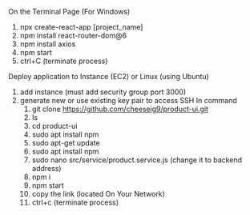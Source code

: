 On the Terminal Page (For Windows)
1. npx create-react-app [project_name]
2. npm install react-router-dom@6
3. npm install axios
4. npm start
5. ctrl+C (terminate process)

Deploy application to Instance (EC2) or Linux (using Ubuntu)
1. add instance (must add security group port 3000)
2. generate new or use existing key pair to access SSH
In command
    1.  git clone https://github.com/cheeseig9/product-ui.git
    2.  ls
    3.  cd product-ui
    4.  sudo apt install npm
    5.  sudo apt-get update
    6.  sudo apt install npm
    7.  sudo nano src/service/product.service.js (change it to backend address)
    8.  npm i
    9.  npm start
    10.  copy the link (located On Your Network)
    11.  ctrl+c (terminate process)
